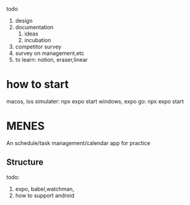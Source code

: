 todo
1. design
2. documentation
    1. ideas
    2. incubation 
3. competitor survey
4. survey on management,etc
5. to learn: notion, eraser,linear

# how to start
macos, ios simulater: npx expo start
windows, expo go: npx expo start

# MENES

An schedule/task management/calendar app for practice

## Structure
todo: 
1. expo, babel,watchman,
2. how to support android


